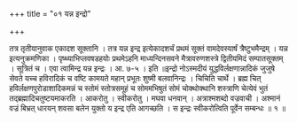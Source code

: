 +++
title = "०१ यन्न इन्द्रो"

+++

तत्र तृतीयानुवाक एकादश सूक्तानि । तत्र यन्न इन्द्र इत्येकादशर्चं प्रथमं सूक्तं वामदेवस्यार्षं त्रैष्टुभमैन्द्रम् । यन्न इत्यनुक्रमणिका । पृष्थ्याभिप्लवषडहयोः प्रथमेऽहनि माध्यन्दिनसवने मैत्रावरुणशस्त्रे द्वितीयमिदं सम्पातसूक्तम् । सूत्रितं च । एवा त्वामिन्द्र यन्न इन्द्रः । आ. ७-५ । इति ॥इन्द्रो नोऽस्मदीयं युद्धविर्लक्षणान्नादिकं जुजुषे सेवते यच्च हविरादिकं च वष्टि कामयते महान् प्रभूतः शुष्मी बलवानिन्द्रः । चिचिति चार्थे । ब्रह्म चित् हविर्लक्षणपुरोडाशादिकमन्नं च स्तोमं स्तोत्रसमूहं च सोममभिषुतं सोमं चोक्थोक्थानि शस्त्राणि चेत्येवं भुतं तद्ब्रह्मादिचतुष्टयमाकरति । आकरोतु । स्वीकरोतु । मघवा धनवान् । अत्राश्मशब्दो वज्रवाची । अश्मानं वज्रं बिभ्रत् धारयन् शवसा बलेन युक्तो य इन्द्र एति आगच्छति । स इन्द्रः स्वीकरोत्विति पूर्वेन सम्बन्धः ॥ १ ॥
